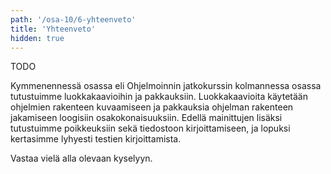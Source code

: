 ```yaml
---
path: '/osa-10/6-yhteenveto'
title: 'Yhteenveto'
hidden: true
---
```


TODO

Kymmenennessä osassa eli Ohjelmoinnin jatkokurssin kolmannessa osassa tutustuimme luokkakaavioihin ja pakkauksiin. Luokkakaavioita käytetään ohjelmien rakenteen kuvaamiseen ja pakkauksia ohjelman rakenteen jakamiseen loogisiin osakokonaisuuksiin. Edellä mainittujen lisäksi tutustuimme poikkeuksiin sekä tiedostoon kirjoittamiseen, ja lopuksi kertasimme lyhyesti testien kirjoittamista.

Vastaa vielä alla olevaan kyselyyn.


<quiznator id='5be81cf20da4eb3df8c0429a'></quiznator>

